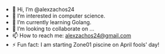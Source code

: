 - 👋 Hi, I’m @alexzachos24
- 👀 I’m interested in computer science.
- 🌱 I’m currently learning Golang.
- 💞️ I’m looking to collaborate on ...
- 📫 How to reach me: alexzachos24@gmail.com
- ⚡ Fun fact: I am starting Zone01 piscine on April fools' day!

<!---
alexzachos24/alexzachos24 is a ✨ special ✨ repository because its `README.md` (this file) appears on your GitHub profile.
You can click the Preview link to take a look at your changes.
--->
